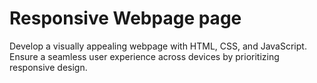 # Responsive Webpage page
Develop a visually appealing webpage with HTML, CSS, and JavaScript. Ensure a seamless user experience across devices by prioritizing responsive design.
